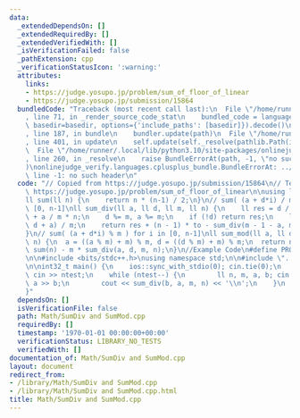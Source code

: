 ```yaml
---
data:
  _extendedDependsOn: []
  _extendedRequiredBy: []
  _extendedVerifiedWith: []
  _isVerificationFailed: false
  _pathExtension: cpp
  _verificationStatusIcon: ':warning:'
  attributes:
    links:
    - https://judge.yosupo.jp/problem/sum_of_floor_of_linear
    - https://judge.yosupo.jp/submission/15864
  bundledCode: "Traceback (most recent call last):\n  File \"/home/runner/.local/lib/python3.10/site-packages/onlinejudge_verify/documentation/build.py\"\
    , line 71, in _render_source_code_stat\n    bundled_code = language.bundle(stat.path,\
    \ basedir=basedir, options={'include_paths': [basedir]}).decode()\n  File \"/home/runner/.local/lib/python3.10/site-packages/onlinejudge_verify/languages/cplusplus.py\"\
    , line 187, in bundle\n    bundler.update(path)\n  File \"/home/runner/.local/lib/python3.10/site-packages/onlinejudge_verify/languages/cplusplus_bundle.py\"\
    , line 401, in update\n    self.update(self._resolve(pathlib.Path(included), included_from=path))\n\
    \  File \"/home/runner/.local/lib/python3.10/site-packages/onlinejudge_verify/languages/cplusplus_bundle.py\"\
    , line 260, in _resolve\n    raise BundleErrorAt(path, -1, \"no such header\"\
    )\nonlinejudge_verify.languages.cplusplus_bundle.BundleErrorAt: ../SumDiv_SumMod.h:\
    \ line -1: no such header\n"
  code: "// Copied from https://judge.yosupo.jp/submission/15864\n// Tested:\n// -\
    \ https://judge.yosupo.jp/problem/sum_of_floor_of_linear\n\nusing ll = long long;\n\
    ll sum(ll n) {\n    return n * (n-1) / 2;\n}\n// sum( (a + d*i) / m ) for i in\
    \ [0, n-1]\nll sum_div(ll a, ll d, ll m, ll n) {\n    ll res = d / m * sum(n)\
    \ + a / m * n;\n    d %= m, a %= m;\n    if (!d) return res;\n    ll to = (n *\
    \ d + a) / m;\n    return res + (n - 1) * to - sum_div(m - 1 - a, m, d, to);\n\
    }\n// sum( (a + d*i) % m ) for i in [0, n-1]\nll sum_mod(ll a, ll d, ll m, ll\
    \ n) {\n  a = ((a % m) + m) % m, d = ((d % m) + m) % m;\n  return n * a + d *\
    \ sum(n) - m * sum_div(a, d, m, n);\n}\n//Example Code\n#define PROBLEM \"https://judge.yosupo.jp/problem/sum_of_floor_of_linear\"\
    \n\n#include <bits/stdc++.h>\nusing namespace std;\n\n#include \"../SumDiv_SumMod.h\"\
    \n\nint32_t main() {\n    ios::sync_with_stdio(0); cin.tie(0);\n    int ntest;\
    \ cin >> ntest;\n    while (ntest--) {\n        ll n, m, a, b; cin >> n >> m >>\
    \ a >> b;\n        cout << sum_div(b, a, m, n) << '\\n';\n    }\n    return 0;\n\
    }"
  dependsOn: []
  isVerificationFile: false
  path: Math/SumDiv and SumMod.cpp
  requiredBy: []
  timestamp: '1970-01-01 00:00:00+00:00'
  verificationStatus: LIBRARY_NO_TESTS
  verifiedWith: []
documentation_of: Math/SumDiv and SumMod.cpp
layout: document
redirect_from:
- /library/Math/SumDiv and SumMod.cpp
- /library/Math/SumDiv and SumMod.cpp.html
title: Math/SumDiv and SumMod.cpp
---
```

